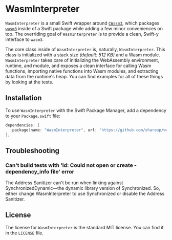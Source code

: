 # WasmInterpreter

`WasmInterpreter` is a small Swift wrapper around [`CWasm3`](https://github.com/shareup/cwasm3), which packages [`wasm3`](https://github.com/wasm3/wasm3) inside of a Swift package while adding a few minor conveniences on top. The overriding goal of `WasmInterpreter` is to provide a clean, Swift-y interface to `wasm3`.

The core class inside of `WasmInterpreter` is, naturally, `WasmInterpreter`. This class is initialized with a stack size _(default: 512 KB)_ and a Wasm module. `WasmInterpreter` takes care of initializing the WebAssembly environment, runtime, and module, and exposes a clean interface for calling Wasm functions, importing native functions into Wasm modules, and extracting data from the runtime's heap. You can find examples for all of these things by looking at the tests.

## Installation

To use `WasmInterpreter` with the Swift Package Manager, add a dependency to your `Package.swift` file:

```swift
dependencies: [
  .package(name: "WasmInterpreter", url: "https://github.com/shareup/wasm-interpreter-apple.git", from: "0.5.3"),
],
```

## Troubleshooting

### Can't build tests with 'ld: Could not open or create -dependency_info file' error

The Address Sanitizer can't be run when linking against SynchronizedDynamic—the dynamic library version of Synchronized. So, either change WasmInterpreter to use Synchronized or disable the Address Sanitizer.

## License

The license for `WasmInterpreter` is the standard MIT license. You can find it in the `LICENSE` file.

